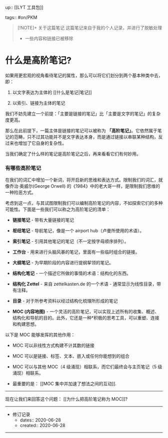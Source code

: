 up:: [[LYT 工具包]]

tags:: #on/PKM 

> [!NOTE]+ 关于这篇笔记
> 这篇笔记来自于我的个人记录，并进行了脱敏处理
> - 一些内容和链接已被移除

# 什么是高阶笔记?

如果用更宏观的视角看待笔记的属性，那么可以将它们划分到两个基本种类中去，即：

1.  以文字表达为主体的 [[什么是笔记|笔记]]
    
2.  以索引、链接为主体的笔记  

我们不妨先建立一个前提：「主要是链接的笔记」比「主要是文字的笔记」的复杂度更高。  

那么在此前提下，一篇主体是链接的笔记可以被称为 **「高阶笔记」**。它依然属于笔记的范畴，只不过其功能并不是文字表达本身，而是通过链接以串联某种结构，反过来也增加了它自身的复杂性。  

当我们确定了什么样的笔记是高阶笔记之后，再来看看它们有何妙用。

### 有哪些高阶笔记

在我们的词汇中增加一个新词，将开启新的思维和表达方式。限制我们的词汇，就像乔治·奥威尔(George Orwell) 的《1984》中的老大哥一样，是限制我们思维的一种险恶方式。  

  

考虑到这一点，与其试图限制我们可以编制高阶笔记的内容，不如探索它们的多种可能性。下面是一些我们可以称之为高阶笔记的清单：

-   **链接笔记** - 带有大量链接的笔记
    
-   **枢纽笔记** - 导航笔记，像是一个 airport hub（卢曼所使用的术语）。
    
-   **索引笔记** - 引用其他笔记的笔记（不一定按字母顺序排列）。
    
-   **工作台** - 用来进行头脑风暴的笔记，里面有一些临时组合的链接。
    
-   **大纲笔记** - 为早期阶段的内容进行提纲挈领的笔记。
    
-   **结构化笔记** - 一个描述它所做的事情的术语：结构化的东西。
    
-   **结构化 Zettel** - 来自 zettelkasten.de 的一个术语 - 通常显示为线性目录，带有注释。
    
-   **目录** - 对于所参考资料以经过结构化梳理所形成的笔记
    
-   **MOC (内容地图)** - 一个灵活的高阶笔记，可以实现上述所有的收集、概述、结构化和导航的目的。此外，它还是一种*积极的思考工具，可以重塑、连接和构建思想。  


以下是 MOC 能够发挥的其他作用：  

-   MOC 可以非线性方式构建不计其数的链接
    
-   MOC 可以是链接、标签、文本、嵌入或任何你能想到的组合
    
-   MOC 可以与其他 MOC（4 级涌现）相联系，而它们最终会与主页笔记（5 级涌现）相联系。
    
-   最重要的是： [[MOC 集中并加速了想法之间的互动]].  

---

现在让我们来回答这个问题： [[为什么把高阶笔记称为 MOC]]?

---

- 修订记录
	- dates:: 2020-06-28
	- created:: 2020-06-28

---

